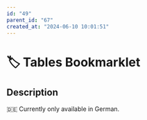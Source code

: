 ```yaml
---
id: "49"
parent_id: "67"
created_at: "2024-06-10 10:01:51"
---
```


# 🏷️ Tables Bookmarklet

## Description

🇩🇪 Currently only available in German.